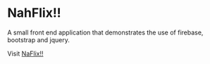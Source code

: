 # NahFlix!!
A small front end application that demonstrates the use of firebase, bootstrap and jquery.

Visit [NaFlix!!](https://nahflix.firebaseapp.com/)
